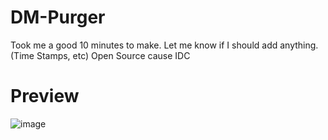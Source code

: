 # DM-Purger
Took me a good 10 minutes to make. Let me know if I should add anything. (Time Stamps, etc)
Open Source cause IDC
# Preview
![image](https://user-images.githubusercontent.com/82001648/115072295-65e22f00-9ec5-11eb-9943-f2e309c0f951.png)
